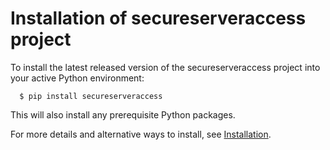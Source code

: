 Installation of secureserveraccess project
==========================================

To install the latest released version of the
secureserveraccess project into your active Python environment:

      $ pip install secureserveraccess

This will also install any prerequisite Python packages.

For more details and alternative ways to install, see
[Installation](https://secureserveraccess.readthedocs.io/en/stable/intro.html#installation).
